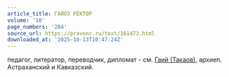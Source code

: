 ```yaml
---
article_title: ГАЙОЗ РЕКТОР
volume: '10'
page_numbers: '284'
source_url: https://pravenc.ru/text/161473.html
downloaded_at: '2025-10-13T10:47:24Z'
---
```


педагог, литератор, переводчик, дипломат - см. [Гаий (Такаов)](<https://pravenc.ru/text/Гаий (Такаов).html>), архиеп. Астраханский и Кавказский.

